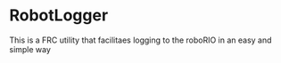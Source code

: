 # RobotLogger

This is a FRC utility that facilitaes logging to the roboRIO in an easy and simple way

